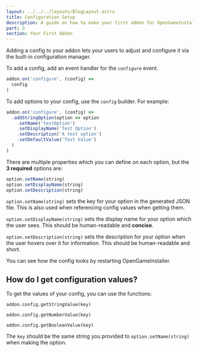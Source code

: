```yaml
---
layout: ../../../layouts/BlogLayout.astro
title: Configuration Setup
description: A guide on how to make your first addon for OpenGameInstaller.
part: 3
section: Your First Addon
---
```


Adding a config to your addon lets your users to adjust and configure it via the built-in configuration manager.

To add a config, add an event handler for the `configure` event.

```typescript
addon.on('configure', (config) => 
  config
)
```

To add options to your config, use the `config` builder. For example:

```typescript
addon.on('configure', (config) => 
  .addStringOption(option => option
    .setName('testOption')
    .setDisplayName('Test Option')
    .setDescription('A test option')
    .setDefaultValue('Test Value')
  )
)
```

There are multiple properties which you can define on each option, but the **3 required** options are:
```typescript
option.setName(string)
option.setDisplayName(string)
option.setDescription(string)
```

`option.setName(string)` sets the key for your option in the generated JSON file. This is also used when referencing config values when getting them.

`option.setDisplayName(string)` sets the display name for your option which the user sees. This should be human-readable and **concise**.

`option.setDescription(string)` sets the description for your option when the user hovers over it for information. This should be human-readable and short.

You can see how the config looks by restarting OpenGameInstaller.

## How do I get configuration values?

To get the values of your config, you can use the functions:

`addon.config.getStringValue(key)`

`addon.config.getNumberValue(key)`

`addon.config.getBooleanValue(key)`

The `key` should be the same string you provided to `option.setName(string)` when making the option.